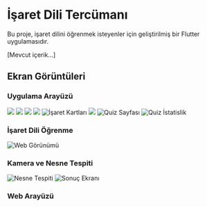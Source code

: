 # İşaret Dili Tercümanı

Bu proje, işaret dilini öğrenmek isteyenler için geliştirilmiş bir Flutter uygulamasıdır.

[Mevcut içerik...]

## Ekran Görüntüleri

### Uygulama Arayüzü

![](/Screenshot_20250105-155958.jpg)
![](/Screenshot_20250105-160000.jpg)
![](/Screenshot_20250105-160020.jpg)
![](/Screenshot_20250105-155955.jpg)
![İşaret Kartları](/Screenshot_20250105-160112.jpg)
![](/Screenshot_20250105-160132.jpg)
![Quiz Sayfası](/Screenshot_20250105-160149.jpg)
![Quiz İstatislik](/Screenshot_20250105-160557.jpg)
### İşaret Dili Öğrenme
![Web Görünümü](/Screenshot_20250105-172005.png)
### Kamera ve Nesne Tespiti
![Nesne Tespiti](/Screenshot_20250105-160601.jpg)
![Sonuç Ekranı](/Screenshot_20250105-160656.jpg)
### Web Arayüzü
